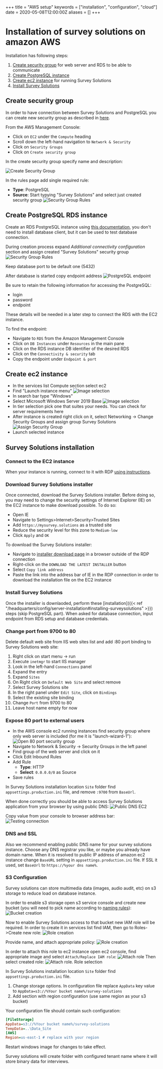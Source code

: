 +++
title = "AWS setup"
keywords = ["installation", "configuration", "cloud"]
date = 2020-05-08T12:00:00Z
aliases = []
+++

# Installation of survey solutions on amazon AWS

Installation has following steps:

 1. [Create security group](#create-security-group) for web server and RDS to be able to communicate
 1. [Create PostgreSQL instance](#create-PostgreSQL-RDS-instance)
 1. [Create ec2 instance](#create-ec2-instance) for running Survey Solutions
 1. [Install Survey Solutions](#survey-solutions-installation)

## Create security group

In order to have connection between Survey Solutions and PostgreSQL you can create new security group as described in [here](https://docs.aws.amazon.com/AmazonRDS/latest/UserGuide/USER_VPC.Scenarios.html).

From the AWS Management Console:

- Click on `EC2` under the `Compute` heading
- Scroll down the left-hand navigation to `Network & Security`
- Click on `Security Groups`
- Click on `Create security group`

In the create security group specify name and description:

![Create Security Group](images/create_sg.png)

In the rules page add single required rule:

* **Type**: PostgreSQL
* **Source**: Start typying "Survey Solutions" and select just created security group
![Security Group Rules](images/sg_pg_rule.png)

## Create PostgreSQL RDS instance

Create an RDS PostgreSQL instance using [this documentation](https://aws.amazon.com/getting-started/tutorials/create-connect-postgresql-db), you don't need to install database client, but it can be used to test database connection.

During creation process expand *Additional connectivity configuration* section and assign created "Survey Solutions" security group
![Security Group Rules](images/rds_sg_selection.png)

Keep database port to be default one (5432)

After database is started copy endpoint address
![PostgreSQL endpoint](images/rds_endpoint.png)

Be sure to retain the following information for accessing the PostgreSQL:

- login
- password
- endpoint

These details will be needed in a later step to connect the RDS with the EC2 instance.

To find the endpoint:

- Navigate to `RDS` from the Amazon Management Console
- Click on `DB Instances` under `Resources` in the main pane
- Click on the RDS instance DB identifier of the desired RDS
- Click on the `Connectivity & security` tab
- Copy the endpoint under `Endpoint & port`

## Create ec2 instance

* In the services list Compute section select ec2
* Find "Launch instance menu"
  ![Image selection](images/ec2_launch.png)
* In search bar type "Windows"
* Select Microsoft Windows Server 2019 Base
  ![Image selection](images/ec2_image_selection.png)
* In tier selection pick one that suites your needs. You can check for server requirements here
* After instance is created right click on it, select Networking -> Change Security Groups and assign group Survey Solutions
  ![Assign Security Group](images/ec2_sg_assign.png)
* Launch selected instance

## Survey Solutions installation

### Connect to the EC2 instance

When your instance is running, connect to it with RDP [using instructions](https://docs.aws.amazon.com/AWSEC2/latest/WindowsGuide/connecting_to_windows_instance.html). 

### Download Survey Solutions installer

Once connected, download the Survey Solutions installer. Before doing so, you may need to change the security settings of Internet Explorer (IE) on the EC2 instance to make download possible. To do so:

- Open IE
- Navigate to Settings>Internet>Security>Trusted Sites
- Add `https://mysurvey.solutions` as a trusted site
- Reduce the security level for this zone to `Medium-low`
- Click `Apply` and `OK`

To download the Survey Solutions installer:

- Navigate to [installer download page](https://mysurvey.solutions/Download) in a browser outside of the RDP connection
- Right-click on the `DOWNLOAD THE LATEST INSTALLER` button
- Select `Copy link address`
- Paste the link into the address bar of IE in the RDP connection in order to download the installation file on the EC2 instance

### Install Survey Solutions

Once the installer is downlaoded, perform these [installation]({{< ref "/headquarters/config/server-installation#installing-surveysolutions" >}}) steps (skip PostgreSQL part). When asked for database connection, input endpoint from RDS setup and database credentials. 

### Change port from 9700 to 80

Delete default web site from IIS web sites list and add :80 port binding to Survey Solutions web site:

  1. Right click on start menu -> run
  1. Execute `inetmgr` to start IIS manager
  1. Look in the left-hand `Connections` panel
  1. Expand the entry
  1. Expand `Sites`
  1. On Right click on `Default Web Site` and select remove
  1. Select Survey Solutions site
  1. In the right panel under `Edit Site`, click on `Bindings`
  1. Select the existing site binding
  1. Change `Port` from 9700 to 80
  1. Leave host name empty for now

### Expose 80 port to external users

* In the AWS console ec2 running instances find security group where only web server is included (for me it is "launch-wizard-1"):
  ![Open 80 port security group](images/ec2_sg_web.png)
* Navigate to Network & Security -> Security Groups in the left panel
* Find group of the web server and click on it
* Click Edit Inbound Rules
* Add Rule
  * **Type**: HTTP
  * **Select**: `0.0.0.0/0` as Source
* Save rules

In Survey Solutions installation location `Site` folder find `appsettings.production.ini` file, and remove `:9700` from `BaseUrl`.

When done correctly you should be able to access Survey Solutions application from your browser by using public DNS:
![Public DNS EC2](images/ec2_public_dns.png)

Copy value from your console to browser address bar:
![Testing connection](images/ec2_ss_running.png)

### DNS and SSL

Also we recommend enabling public DNS name for your survey solutions instance. Choose any DNS registrar you like, or maybe you already have domain name. When it is resolved to public IP address of amazon ec2 instance change `BaseURL` setting in `appsettings.production.ini` file. If SSL it used, set `BaseUrl` to `https://%your dns name%`.

### S3 Configuration

Survey solutions can store multimedia data (images, audio audit, etc) on s3 storage to reduce load on database instance.

In order to enable s3 storage open s3 service console and create new bucket (you will need to pick name according to [naming rules](https://docs.aws.amazon.com/AmazonS3/latest/dev/BucketRestrictions.html)):
![Bucket creation](images/new-bucket.png)

Now to enable Survey Solutions access to that bucket new IAM role will be required. In order to create it in services list find IAM, then go to Roles->Create new role:
![Role creation](images/create-role.png)

Provide name, and attach appropriate policy:
![Role creation](images/s3-access.png)

In order to attach this role to ec2 instance open ec2 console, find appropriate image and select `Attach/Replace IAM role`:
![Attach role](images/attach-role.png)
Then select created role:
![Attach role. Role selection](images/attach-role-name.png)

In Survey Solutions installation location `Site` folder find `appsettings.production.ini` file.

1. Change storage options. In configuration file replace `AppData` key value to `AppData=s3://%Your bucket name%/survey-solutions`
1. Add section with region configuration (use same region as your s3 bucket)

Your configuration file should contain such configuration:

``` ini
[FileStorage]
AppData=s3://%Your bucket name%/survey-solutions
TempData=..\Data_Site
[AWS]
Region=us-east-1 # replace with your region
```

Restart windows image for changes to take effect.

Survey solutions will create folder with configured tenant name where it will store binary data for interviews.
